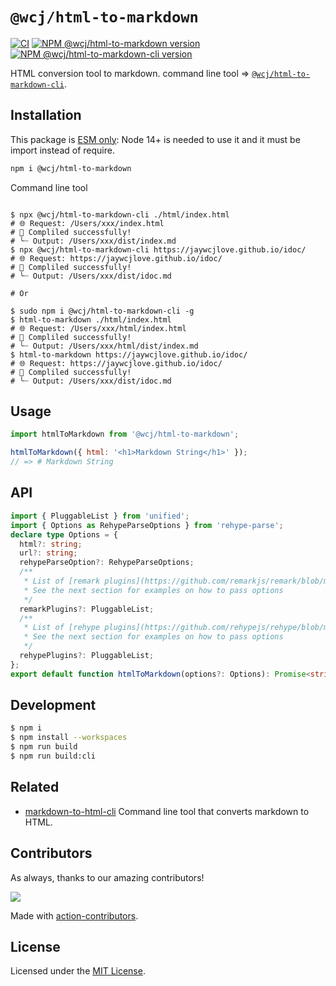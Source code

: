 `@wcj/html-to-markdown`
===

[![CI](https://github.com/jaywcjlove/html-to-markdown-cli/actions/workflows/ci.yml/badge.svg)](https://github.com/jaywcjlove/html-to-markdown-cli/actions/workflows/ci.yml)
[![NPM @wcj/html-to-markdown version](https://img.shields.io/npm/v/@wcj/html-to-markdown.svg?style=flat)](https://npmjs.org/package/@wcj/html-to-markdown)
[![NPM @wcj/html-to-markdown-cli version](https://img.shields.io/npm/v/@wcj/html-to-markdown-cli.svg?style=flat&label=@wcj/html-to-markdown-cli)](https://npmjs.org/package/@wcj/html-to-markdown-cli)

HTML conversion tool to markdown. command line tool => [`@wcj/html-to-markdown-cli`](https://npmjs.com/@wcj/html-to-markdown-cli).

## Installation

This package is [ESM only](https://gist.github.com/sindresorhus/a39789f98801d908bbc7ff3ecc99d99c): Node 14+ is needed to use it and it must be import instead of require.

```bash
npm i @wcj/html-to-markdown
```

Command line tool

```shell

$ npx @wcj/html-to-markdown-cli ./html/index.html
# 🌐 Request: /Users/xxx/index.html
# 🎉 Compliled successfully!
# ╰┈ Output: /Users/xxx/dist/index.md
$ npx @wcj/html-to-markdown-cli https://jaywcjlove.github.io/idoc/
# 🌐 Request: https://jaywcjlove.github.io/idoc/
# 🎉 Compliled successfully!
# ╰┈ Output: /Users/xxx/dist/idoc.md

# Or

$ sudo npm i @wcj/html-to-markdown-cli -g
$ html-to-markdown ./html/index.html
# 🌐 Request: /Users/xxx/html/index.html
# 🎉 Compliled successfully!
# ╰┈ Output: /Users/xxx/html/dist/index.md
$ html-to-markdown https://jaywcjlove.github.io/idoc/
# 🌐 Request: https://jaywcjlove.github.io/idoc/
# 🎉 Compliled successfully!
# ╰┈ Output: /Users/xxx/dist/idoc.md
```

## Usage

```js
import htmlToMarkdown from '@wcj/html-to-markdown';

htmlToMarkdown({ html: '<h1>Markdown String</h1>' });
// => # Markdown String
```

## API

```ts
import { PluggableList } from 'unified';
import { Options as RehypeParseOptions } from 'rehype-parse';
declare type Options = {
  html?: string;
  url?: string;
  rehypeParseOption?: RehypeParseOptions;
  /**
   * List of [remark plugins](https://github.com/remarkjs/remark/blob/main/doc/plugins.md#list-of-plugins) to use.
   * See the next section for examples on how to pass options
   */
  remarkPlugins?: PluggableList;
  /**
   * List of [rehype plugins](https://github.com/rehypejs/rehype/blob/main/doc/plugins.md#list-of-plugins) to use.
   * See the next section for examples on how to pass options
   */
  rehypePlugins?: PluggableList;
};
export default function htmlToMarkdown(options?: Options): Promise<string>;
```

## Development

```bash
$ npm i
$ npm install --workspaces
$ npm run build
$ npm run build:cli
```

## Related

- [markdown-to-html-cli](https://github.com/jaywcjlove/markdown-to-html-cli) Command line tool that converts markdown to HTML.

## Contributors

As always, thanks to our amazing contributors!

<a href="https://github.com/jaywcjlove/html-to-markdown-cli/graphs/contributors">
  <img src="https://jaywcjlove.github.io/html-to-markdown-cli/CONTRIBUTORS.svg" />
</a>

Made with [action-contributors](https://github.com/jaywcjlove/github-action-contributors).

## License

Licensed under the [MIT License](https://opensource.org/licenses/MIT).